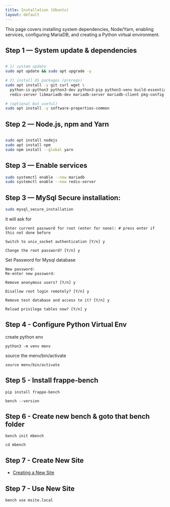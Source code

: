```yaml
---
title: Installation (Ubuntu)
layout: default
---
```



This page covers installing system dependencies, Node/Yarn, enabling services, configuring MariaDB, and creating a Python virtual environment.

## Step 1 — System update & dependencies
```bash

# 1) system update
sudo apt update && sudo apt upgrade -y

# 2) install OS packages (prereqs)
sudo apt install -y git curl wget \
  python-is-python3 python3-dev python3-pip python3-venv build-essential \
  redis-server libmariadb-dev mariadb-server mariadb-client pkg-config

# (optional but useful)
sudo apt install -y software-properties-common

```

## Step 2 — Node.js, npm and Yarn
```bash

sudo apt install nodejs
sudo apt install npm
sudo npm install --global yarn

```

## Step 3 — Enable services
```bash
sudo systemctl enable --now mariadb
sudo systemctl enable --now redis-server
```


## Step 3 — MySql Secure installation:
```bash
sudo mysql_secure_installation
```

it will ask for

```
Enter current password for root (enter for none): # press enter if this not done before

Switch to unix_socket authentication [Y/n] y

Change the root password? [Y/n] y

```

Set Password for Mysql database
```
New password: 
Re-enter new password:
```
```
Remove anonymous users? [Y/n] y

Disallow root login remotely? [Y/n] y

Remove test database and access to it? [Y/n] y

Reload privilege tables now? [Y/n] y
```
## Step 4 - Configure Python Virtual Env

create python env

```
python3 -m venv menv
```
source the menv/bin/activate

```
source menv/bin/activate
```

## Step 5 - Install frappe-bench

```
pip install frappe-bench

bench --version
```

## Step 6 - Create new bench & goto that bench folder

```
bench init mbench

cd mbench

```

## Step 7 - Create New Site

- [Creating a New Site](/docs/04-new-site/)


## Step 7 - Use New Site

```bash
bench use msite.local
```
